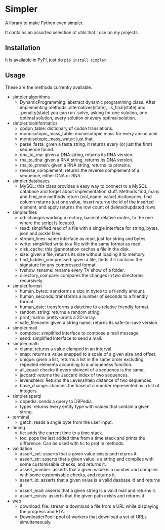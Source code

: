# Simpler

A library to make Python even simpler.

It contains an assorted selection of utils that I use on my projects.

## Installation

It is [available in PyPI](https://pypi.org/project/simpler/), just do `pip install simpler`.

## Usage

These are the methods currently available.

* simpler.algorithms
  * DynamicProgramming: abstract dynamic programming class. After implementing methods .alternatives(state), .is_final(state) and .penalty(state) you can run .solve, asking for one solution, one optimal solution, every solution or every optimal solution.
* simpler.bioinformatics
  * codon_table: dictionary of codon translations.
  * monoisotopic_mass_table: monoisotopic mass for every amino acid.
  * monoisotopic_mass_water: just that.
  * parse_fasta: given a fasta string, it returns every (or just the first) sequence found.
  * dna_to_rna: given a DNA string, returns its RNA version.
  * rna_to_dna: given a RNA string, returns its DNA version.
  * rna_to_protein: given a RNA string, returns its proteins.
  * reverse_complement: returns the reverse complement of a sequence, either DNA or RNA.
* simpler.databases
  * MySQL: this class provides a easy way to connect to a MySQL database and forget about implementation stuff. Methods find_many and find_one methods return {col_name: value} dicitonaries, find column returns just one value, insert returns the id of the inserted element, and apply returns the row count of deleted/updated rows.
* simpler.files
  * cd: changes working directory, base of relative routes, to the one where the script is located.
  * read: simplified read of a file with a single interface for string, bytes, json and pickle files.
  * stream_lines: same interface as read, just for string and bytes.
  * write: simplified write to a file with the same format as read.
  * disk_cache: this @annotation caches a file in the disk.
  * size: given a file, returns its size without loading it to memory.
  * find_hidden_compressed: given a file, finds if it contains the signature for any compressed format.
  * tvshow_rename: rename every TV show of a folder.
  * directory_compare: compares the changes in two directories recursively.
* simpler.format
  * human_bytes: transforms a size in bytes to a friendly amount.
  * human_seconds: transforms a number of seconds to a friendly format.
  * human_date: transforms a datetime to a relative friendly format.
  * random_string: returns a random string.
  * print_matrix: pretty-prints a 2D-array.
  * safe_filename: given a string name, returns its safe-to-save version.
* simpler.mail
  * compose: simplified interface to compose a mail message.
  * send: simplified interface to send a mail.
* simpler.math
  * clamp: returns a value clamped in an interval.
  * snap: returns a value snapped to a scale of a given size and offset.
  * unique: given a list, returns a list in the same order excluding repeated elements according to a uniqueness function.
  * all_equal: checks if every element of a sequence is the same.
  * jaccard: returns the Jaccard index of two sequences.
  * levenshtein: Returns the Levenshtein distance of two sequences.
  * base_change: chances the base of a number represented as a list of integers.
* simpler.sparql
  * dbpedia: sends a query to DBPedia.
  * types: returns every entity type with values that contain a given string.
* terminal
  * getch: reads a sngle byte from the user input.
* timing
  * tic: adds the current time to a time stack.
  * toc: pops the last added time from a time stack and prints the difference. Can be used with tic to profile methods.
* validation
  * assert_set: asserts that a given value exists and returns it.
  * assert_str: asserts that a given value is a string and complies with some customisable checks, and returns it.
  * assert_number: asserts that a given value is a number and complies with some customisable checks, and returns it.
  * assert_id: asserts that a given value is a valid daabase id and returns it.
  * assert_mail: asserts that a given string is a valid mail and returns it.
  * assert_exists: asserts that the given path exists and returns it.
* web
  * download_file: stream a download a file from a URL while displaying the progress and ETA.
  * DownloaderPool: pool of workers that download a set of URLs simultaneously.